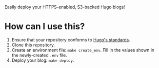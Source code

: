 Easily deploy your HTTPS-enabled, S3-backed Hugo blogs!

# How can I use this?

1. Ensure that your repository conforms to [Hugo's standards](https://gohugo.io/getting-started/directory-structure/).
2. Clone this repository.
3. Create an environment file: `make create_env`. Fill in the values shown in the
   newly-created `.env` file.
4. Deploy your blog: `make deploy`.
